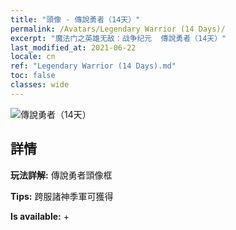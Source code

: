 ```yaml
---
title: "頭像 - 傳說勇者（14天）"
permalink: /Avatars/Legendary Warrior (14 Days)/
excerpt: "魔法门之英雄无敌：战争纪元  傳說勇者（14天）"
last_modified_at: 2021-06-22
locale: cn
ref: "Legendary Warrior (14 Days).md"
toc: false
classes: wide
---
```

 ![傳說勇者（14天）](/images/a/avatarFrame_61.png)

## 詳情

 **玩法詳解:** 傳說勇者頭像框 

 **Tips:** 跨服諸神季軍可獲得 

 **Is available:**  + 


